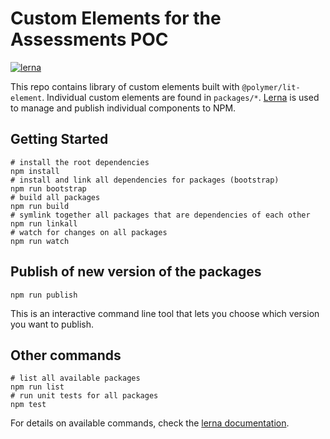 # Custom Elements for the Assessments POC

[![lerna](https://img.shields.io/badge/maintained%20with-lerna-cc00ff.svg)](https://lernajs.io/)

This repo contains library of custom elements built with `@polymer/lit-element`.
Individual custom elements are found in `packages/*`.
[Lerna](https://lernajs.io/) is used to manage and publish individual components to NPM.

## Getting Started

```shell
# install the root dependencies
npm install
# install and link all dependencies for packages (bootstrap)
npm run bootstrap
# build all packages
npm run build
# symlink together all packages that are dependencies of each other
npm run linkall
# watch for changes on all packages
npm run watch
```

## Publish of new version of the packages

```shell
npm run publish
```

This is an interactive command line tool that lets you choose which version you want to publish.

## Other commands


```shell
# list all available packages
npm run list
# run unit tests for all packages
npm test
```

For details on available commands, check the [lerna documentation](https://github.com/lerna/lerna).

